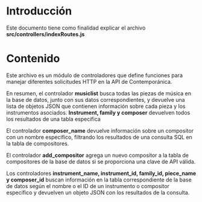 ﻿# Introducción
Este documento tiene como finalidad explicar el archivo **src/controllers/indexRoutes.js**
# Contenido
Este archivo es un módulo de controladores que define funciones para manejar diferentes solicitudes HTTP en la API de Contemporánica.

En resumen, el controlador **musiclist** busca todas las piezas de música en la base de datos, junto con sus datos correspondientes, y devuelve una lista de objetos JSON que contienen información sobre cada pieza y los instrumentos asociados. **Instrument, family y composer** devuelven todos los resultados de una tabla específica

El controlador **composer\_name** devuelve información sobre un compositor con un nombre específico, filtrando los resultados de una consulta SQL en la tabla de compositores.

El controlador **add\_compositor** agrega un nuevo compositor a la tabla de compositores de la base de datos si se proporciona una clave de API válida.

Los controladores **instrument\_name, instrument\_id, family\_id, piece\_name y composer\_id** buscan información en la tabla correspondiente de la base de datos según el nombre o el ID de un instrumento o compositor específico y devuelven un objeto JSON con los resultados de la consulta.
